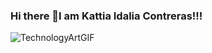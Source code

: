 ### Hi there 👋I am Kattia Idalia Contreras!!!

![TechnologyArtGIF](https://github.com/Kty26/Kty26/assets/118118510/99ac4c31-d08b-41d8-ab38-57344b7c8efc)





